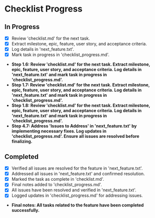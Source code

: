 # Checklist Progress

## In Progress
- [x] Review 'checklist.md' for the next task.
- [x] Extract milestone, epic, feature, user story, and acceptance criteria.
- [x] Log details in 'next_feature.txt'.
- [x] Mark task in progress in 'checklist_progress.md'.
- **Step 1.6: Review 'checklist.md' for the next task. Extract milestone, epic, feature, user story, and acceptance criteria. Log details in 'next_feature.txt' and mark task in progress in 'checklist_progress.md'.**
- **Step 1.7: Review 'checklist.md' for the next task. Extract milestone, epic, feature, user story, and acceptance criteria. Log details in 'next_feature.txt' and mark task in progress in 'checklist_progress.md'.**
- **Step 1.8: Review 'checklist.md' for the next task. Extract milestone, epic, feature, user story, and acceptance criteria. Log details in 'next_feature.txt' and mark task in progress in 'checklist_progress.md'.**
- **Step 4.7: Address 'Issues to Address' in 'next_feature.txt' by implementing necessary fixes. Log updates in 'checklist_progress.md'. Ensure all issues are resolved before finalizing.**

## Completed
- [x] Verified all issues are resolved for the feature in 'next_feature.txt'.
- [x] Addressed all issues in 'next_feature.txt' and confirmed resolution.
- [x] Marked the task as complete in 'checklist.md'.
- [x] Final notes added to 'checklist_progress.md'.
- [x] All issues have been resolved and verified in 'next_feature.txt'.
- [x] Logged updates in 'checklist_progress.md' for addressing issues.
- **Final notes: All tasks related to the feature have been completed successfully.**
